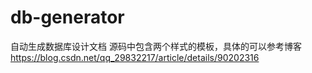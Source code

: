 # db-generator
自动生成数据库设计文档
源码中包含两个样式的模板，具体的可以参考博客
https://blog.csdn.net/qq_29832217/article/details/90202316
